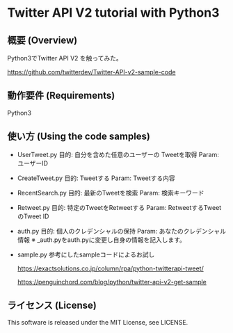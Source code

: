 # Twitter API V2 tutorial with Python3

## 概要 (Overview)

Python3でTwitter API V2 を触ってみた。

https://github.com/twitterdev/Twitter-API-v2-sample-code

## 動作要件 (Requirements)

Python3 

## 使い方 (Using the code samples)
- UserTweet.py
  目的: 自分を含めた任意のユーザーの  Tweetを取得
  Param: ユーザーID

- CreateTweet.py
  目的: Tweetする
  Param: Tweetする内容

- RecentSearch.py
  目的:  最新のTweetを検索
  Param: 検索キーワード

- Retweet.py
  目的: 特定のTweetをRetweetする
  Param: RetweetするTweetのTweet ID

- auth.py
  目的: 個人のクレデンシャルの保持
  Param: あなたのクレデンシャル情報
    ※ _auth.pyをauth.pyに変更し自身の情報を記入します。

- sample.py
  参考にしたsampleコードによるお試し
  
  https://exactsolutions.co.jp/column/rpa/python-twitterapi-tweet/ 

  https://penguinchord.com/blog/python/twitter-api-v2-get-sample 


## ライセンス (License)

This software is released under the MIT License, see LICENSE.
